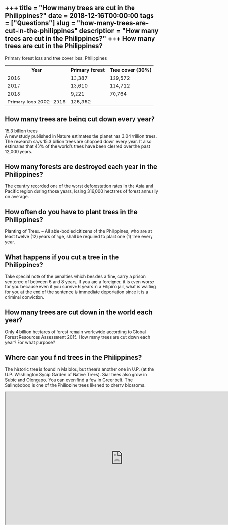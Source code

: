 +++
title = "How many trees are cut in the Philippines?"
date = 2018-12-16T00:00:00
tags = ["Questions"]
slug = "how-many-trees-are-cut-in-the-philippines"
description = "How many trees are cut in the Philippines?"
+++
How many trees are cut in the Philippines?
------------------------------------------

Primary forest loss and tree cover loss: Philippines

<table><tr><th>Year</th><th>Primary forest</th><th>Tree cover (30%)</th></tr><tr><td>2016</td><td>13,387</td><td>129,572</td></tr><tr><td>2017</td><td>13,610</td><td>114,712</td></tr><tr><td>2018</td><td>9,221</td><td>70,764</td></tr><tr><td>Primary loss 2002-2018</td><td>135,352</td><td></td></tr></table>

How many trees are being cut down every year?
---------------------------------------------

15.3 billion trees  
A new study published in Nature estimates the planet has 3.04 trillion trees. The research says 15.3 billion trees are chopped down every year. It also estimates that 46% of the world’s trees have been cleared over the past 12,000 years.

How many forests are destroyed each year in the Philippines?
------------------------------------------------------------

The country recorded one of the worst deforestation rates in the Asia and Pacific region during those years, losing 316,000 hectares of forest annually on average.

How often do you have to plant trees in the Philippines?
--------------------------------------------------------

Planting of Trees. – All able-bodied citizens of the Philippines, who are at least twelve (12) years of age, shall be required to plant one (1) tree every year.

What happens if you cut a tree in the Philippines?
--------------------------------------------------

Take special note of the penalties which besides a fine, carry a prison sentence of between 6 and 8 years. If you are a foreigner, it is even worse for you because even if you survive 6 years in a Filipino jail, what is waiting for you at the end of the sentence is immediate deportation since it is a criminal conviction.

How many trees are cut down in the world each year?
---------------------------------------------------

Only 4 billion hectares of forest remain worldwide according to Global Forest Resources Assessment 2015. How many trees are cut down each year? For what purpose?

Where can you find trees in the Philippines?
--------------------------------------------

The historic tree is found in Malolos, but there’s another one in U.P. (at the U.P. Washington Sycip Garden of Native Trees). Siar trees also grow in Subic and Olongapo. You can even find a few in Greenbelt. The Salingbobog is one of the Philippine trees likened to cherry blossoms.

<iframe allow="accelerometer; autoplay; clipboard-write; encrypted-media; gyroscope; picture-in-picture" allowfullscreen="" class="__youtube_prefs__  epyt-is-override  no-lazyload" data-no-lazy="1" data-origheight="433" data-origwidth="770" data-skipgform_ajax_framebjll="" height="433" id="_ytid_56161" loading="lazy" src="https://www.youtube.com/embed/kQsYqExl-Tc?enablejsapi=1&autoplay=0&cc_load_policy=0&cc_lang_pref=&iv_load_policy=1&loop=0&modestbranding=0&rel=1&fs=1&playsinline=0&autohide=2&theme=dark&color=red&controls=1&" title="YouTube player" width="770"></iframe>